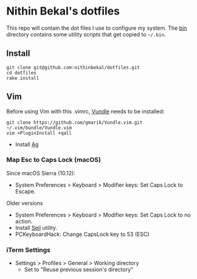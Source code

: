# Nithin Bekal's dotfiles

This repo will contain the dot files I use to configure my system. The
[bin](bin) directory contains some utility scripts that get copied to `~/.bin`.

## Install

    git clone git@github.com:nithinbekal/dotfiles.git
    cd dotfiles
    rake install

## Vim

Before using Vim with this .vimrc, [Vundle](https://github.com/gmarik/Vundle.vim) needs to be installed:

    git clone https://github.com/gmarik/Vundle.vim.git ~/.vim/bundle/Vundle.vim
    vim +PluginInstall +qall

- Install [Ag](https://github.com/ggreer/the_silver_searcher)

### Map Esc to Caps Lock (macOS)

Since macOS Sierra (10.12):

- System Preferences > Keyboard > Modifier keys: Set Caps Lock to Escape.

Older versions

- System Preferences > Keyboard > Modifier keys: Set Caps Lock to no action.
- Install [Seil](https://pqrs.org/macosx/keyremap4macbook/pckeyboardhack.html.en) utility.
- PCKeyboardHack: Change CapsLock key to 53 (ESC)

### iTerm Settings

- Settings > Profiles > General > Working directory
  - Set to "Reuse previous session's directory"

